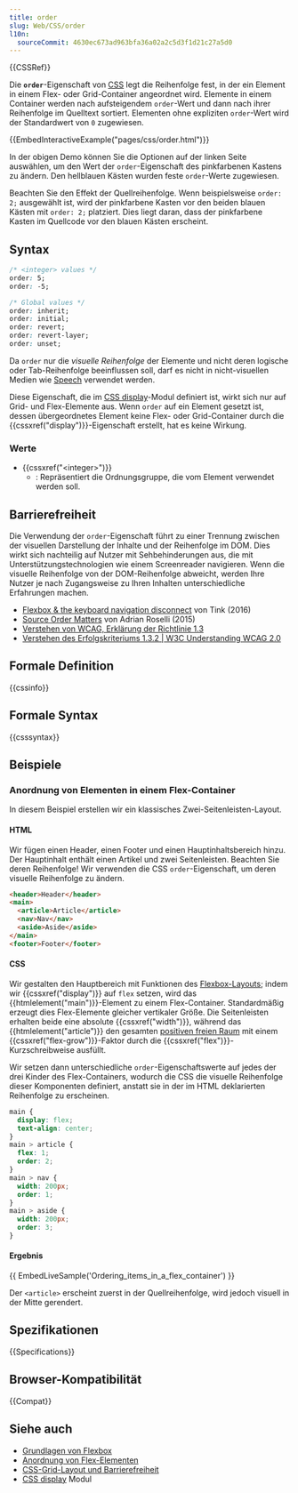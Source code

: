 ```yaml
---
title: order
slug: Web/CSS/order
l10n:
  sourceCommit: 4630ec673ad963bfa36a02a2c5d3f1d21c27a5d0
---
```


{{CSSRef}}

Die **`order`**-Eigenschaft von [CSS](/de/docs/Web/CSS) legt die Reihenfolge fest, in der ein Element in einem Flex- oder Grid-Container angeordnet wird. Elemente in einem Container werden nach aufsteigendem `order`-Wert und dann nach ihrer Reihenfolge im Quelltext sortiert. Elementen ohne expliziten `order`-Wert wird der Standardwert von `0` zugewiesen.

{{EmbedInteractiveExample("pages/css/order.html")}}

In der obigen Demo können Sie die Optionen auf der linken Seite auswählen, um den Wert der `order`-Eigenschaft des pinkfarbenen Kastens zu ändern. Den hellblauen Kästen wurden feste `order`-Werte zugewiesen.

Beachten Sie den Effekt der Quellreihenfolge. Wenn beispielsweise `order: 2;` ausgewählt ist, wird der pinkfarbene Kasten vor den beiden blauen Kästen mit `order: 2;` platziert. Dies liegt daran, dass der pinkfarbene Kasten im Quellcode vor den blauen Kästen erscheint.

## Syntax

```css
/* <integer> values */
order: 5;
order: -5;

/* Global values */
order: inherit;
order: initial;
order: revert;
order: revert-layer;
order: unset;
```

Da `order` nur die _visuelle Reihenfolge_ der Elemente und nicht deren logische oder Tab-Reihenfolge beeinflussen soll, darf es nicht in nicht-visuellen Medien wie [Speech](/de/docs/Web/CSS/@media#speech) verwendet werden.

Diese Eigenschaft, die im [CSS display](/de/docs/Web/CSS/CSS_display)-Modul definiert ist, wirkt sich nur auf Grid- und Flex-Elemente aus. Wenn `order` auf ein Element gesetzt ist, dessen übergeordnetes Element keine Flex- oder Grid-Container durch die {{cssxref("display")}}-Eigenschaft erstellt, hat es keine Wirkung.

### Werte

- {{cssxref("&lt;integer&gt;")}}
  - : Repräsentiert die Ordnungsgruppe, die vom Element verwendet werden soll.

## Barrierefreiheit

Die Verwendung der `order`-Eigenschaft führt zu einer Trennung zwischen der visuellen Darstellung der Inhalte und der Reihenfolge im DOM. Dies wirkt sich nachteilig auf Nutzer mit Sehbehinderungen aus, die mit Unterstützungstechnologien wie einem Screenreader navigieren. Wenn die visuelle Reihenfolge von der DOM-Reihenfolge abweicht, werden Ihre Nutzer je nach Zugangsweise zu Ihren Inhalten unterschiedliche Erfahrungen machen.

- [Flexbox & the keyboard navigation disconnect](https://tink.uk/flexbox-the-keyboard-navigation-disconnect/) von Tink (2016)
- [Source Order Matters](https://adrianroselli.com/2015/09/source-order-matters.html) von Adrian Roselli (2015)
- [Verstehen von WCAG, Erklärung der Richtlinie 1.3](/de/docs/Web/Accessibility/Understanding_WCAG/Perceivable#guideline_1.3_—_create_content_that_can_be_presented_in_different_ways)
- [Verstehen des Erfolgskriteriums 1.3.2 | W3C Understanding WCAG 2.0](https://www.w3.org/TR/UNDERSTANDING-WCAG20/content-structure-separation-sequence.html)

## Formale Definition

{{cssinfo}}

## Formale Syntax

{{csssyntax}}

## Beispiele

### Anordnung von Elementen in einem Flex-Container

In diesem Beispiel erstellen wir ein klassisches Zwei-Seitenleisten-Layout.

#### HTML

Wir fügen einen Header, einen Footer und einen Hauptinhaltsbereich hinzu. Der Hauptinhalt enthält einen Artikel und zwei Seitenleisten. Beachten Sie deren Reihenfolge! Wir verwenden die CSS `order`-Eigenschaft, um deren visuelle Reihenfolge zu ändern.

```html
<header>Header</header>
<main>
  <article>Article</article>
  <nav>Nav</nav>
  <aside>Aside</aside>
</main>
<footer>Footer</footer>
```

#### CSS

Wir gestalten den Hauptbereich mit Funktionen des [Flexbox-Layouts](/de/docs/Web/CSS/CSS_flexible_box_layout); indem wir {{cssxref("display")}} auf `flex` setzen, wird das {{htmlelement("main")}}-Element zu einem Flex-Container. Standardmäßig erzeugt dies Flex-Elemente gleicher vertikaler Größe. Die Seitenleisten erhalten beide eine absolute {{cssxref("width")}}, während das {{htmlelement("article")}} den gesamten [positiven freien Raum](/de/docs/Web/CSS/CSS_flexible_box_layout/Controlling_ratios_of_flex_items_along_the_main_axis#positive_and_negative_free_space) mit einem {{cssxref("flex-grow")}}-Faktor durch die {{cssxref("flex")}}-Kurzschreibweise ausfüllt.

Wir setzen dann unterschiedliche `order`-Eigenschaftswerte auf jedes der drei Kinder des Flex-Containers, wodurch die CSS die visuelle Reihenfolge dieser Komponenten definiert, anstatt sie in der im HTML deklarierten Reihenfolge zu erscheinen.

```css
main {
  display: flex;
  text-align: center;
}
main > article {
  flex: 1;
  order: 2;
}
main > nav {
  width: 200px;
  order: 1;
}
main > aside {
  width: 200px;
  order: 3;
}
```

#### Ergebnis

{{ EmbedLiveSample('Ordering_items_in_a_flex_container') }}

Der `<article>` erscheint zuerst in der Quellreihenfolge, wird jedoch visuell in der Mitte gerendert.

## Spezifikationen

{{Specifications}}

## Browser-Kompatibilität

{{Compat}}

## Siehe auch

- [Grundlagen von Flexbox](/de/docs/Web/CSS/CSS_flexible_box_layout/Basic_concepts_of_flexbox)
- [Anordnung von Flex-Elementen](/de/docs/Web/CSS/CSS_flexible_box_layout/Ordering_flex_items)
- [CSS-Grid-Layout und Barrierefreiheit](/de/docs/Web/CSS/CSS_grid_layout/Grid_layout_and_accessibility)
- [CSS display](/de/docs/Web/CSS/CSS_display) Modul
